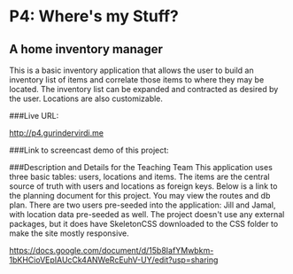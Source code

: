 # P4: Where's my Stuff?
## A home inventory manager

This is a basic inventory application that allows the user to build an inventory list of items and correlate those items to where they may be located. The inventory list can be expanded and contracted as desired by the user. Locations are also customizable.

###Live URL:

<http://p4.gurindervirdi.me>

###Link to screencast demo of this project:



###Description and Details for the Teaching Team
This application uses three basic tables: users, locations and items. The items are the central source of truth with users and locations as foreign keys. Below is a link to the planning document for this project. You may view the routes and db plan. There are two users pre-seeded into the application: Jill and Jamal, with location data pre-seeded as well. The project doesn't use any external packages, but it does have SkeletonCSS downloaded to the CSS folder to make the site mostly responsive.

<https://docs.google.com/document/d/15b8IafYMwbkm-1bKHCioVEpIAUcCk4ANWeRcEuhV-UY/edit?usp=sharing>
